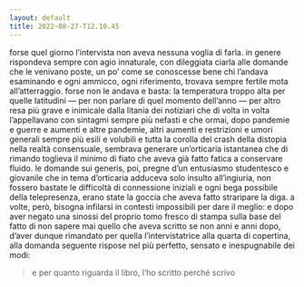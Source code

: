 ```yaml
---
layout: default
title: 2022-08-27-T12.10.45
---
```


forse quel giorno l’intervista non aveva nessuna voglia di farla. in genere rispondeva sempre con agio innaturale, con dileggiata ciarla alle domande che le venivano poste, un po’ come se conoscesse bene chi l’andava esaminando e ogni ammicco, ogni riferimento, trovava sempre fertile mota all’atterraggio. forse non le andava e basta: la temperatura troppo alta per quelle latitudini — per non parlare di quel momento dell’anno — per altro resa più grave e inimicale dalla litania dei notiziari che di volta in volta l’appellavano con sintagmi sempre più nefasti e che ormai, dopo pandemie e guerre e aumenti e altre pandemie, altri aumenti e restrizioni e umori generali sempre più esili e volubili e tutta la corolla del crash della distopia nella realtà consensuale, sembrava generare un’orticaria istantanea che di rimando toglieva il minimo di fiato che aveva già fatto fatica a conservare fluido. le domande sui generis, poi, pregne d’un entusiasmo studentesco e giovanile che in tema d’orticaria adduceva solo insulto all’ingiuria, non fossero bastate le difficoltà di connessione iniziali e ogni bega possibile della telepresenza, erano state la goccia che aveva fatto straripare la diga. a volte, però, bisogna infilarsi in contesti impossibili per dare il meglio: e dopo aver negato una sinossi del proprio tomo fresco di stampa sulla base del fatto di non sapere mai quello che aveva scritto se non anni e anni dopo, d’aver dunque rimandato per quella l’intervistatrice alla quarta di copertina, alla domanda seguente rispose nel più perfetto, sensato e inespugnabile dei modi:

> e per quanto riguarda il libro, l’ho scritto perché scrivo